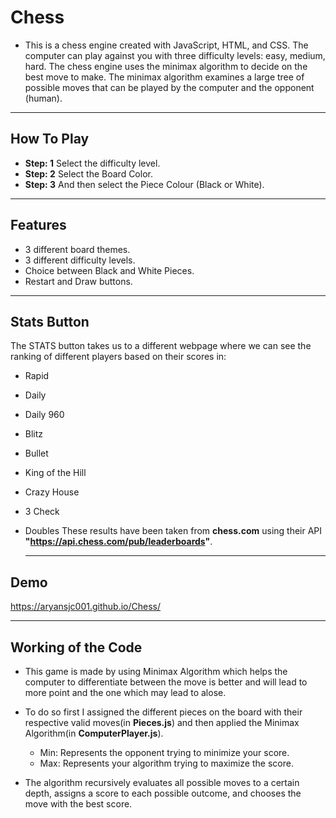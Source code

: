 # Chess
- This is a chess engine created with JavaScript, HTML, and CSS. The computer can play against you with three difficulty levels: easy, medium, hard. The chess engine uses the minimax algorithm to decide on the best move to make. The minimax algorithm examines a large tree of possible moves that can be played by the computer and the opponent (human).

---

## How To Play
- **Step: 1** Select the difficulty level.
- **Step: 2** Select the Board Color.
- **Step: 3** And then select the Piece Colour (Black or White).

---

## Features 
- 3 different board themes.
- 3 different difficulty levels.
- Choice between Black and White Pieces.
- Restart and Draw buttons.

---

## Stats Button
The STATS button takes us to a different webpage where we can see the ranking of different players based on their scores in:
- Rapid
- Daily
- Daily 960
- Blitz
- Bullet
- King of the Hill
- Crazy House
- 3 Check
- Doubles
These results have been taken from **chess.com** using their API **"https://api.chess.com/pub/leaderboards"**.

  ---

## Demo
https://aryansjc001.github.io/Chess/

---

## Working of the Code
- This game is made by using Minimax Algorithm which helps the computer to differentiate between the move is better and will lead to more point and the one which may lead to alose.
- To do so first I assigned the different pieces on the board with their respective valid moves(in **Pieces.js**) and then applied the Minimax Algorithm(in **ComputerPlayer.js**).

  - Min: Represents the opponent trying to minimize your score.
  - Max: Represents your algorithm trying to maximize the score.
    
- The algorithm recursively evaluates all possible moves to a certain depth, assigns a score to each possible outcome, and chooses the move with the best score.
